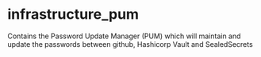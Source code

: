 # infrastructure_pum
Contains the Password Update Manager (PUM) which will maintain and update the passwords between github, Hashicorp Vault and SealedSecrets
